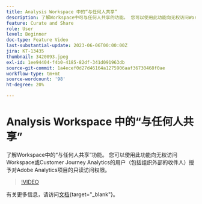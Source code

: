 ```yaml
---
title: Analysis Workspace 中的“与任何人共享”
description: 了解Workspace中可与任何人共享的功能。 您可以使用此功能向无权访问Workspace或CJA的用户（包括组织外部的收件人）授予对Adobe Analytics项目的只读访问权限。
feature: Curate and Share
role: User
level: Beginner
doc-type: Feature Video
last-substantial-update: 2023-06-06T00:00:00Z
jira: KT-13435
thumbnail: 3420093.jpeg
exl-id: 1ee94404-f4b0-4185-82df-341d091963db
source-git-commit: 1a4ecef0d27d46164a1275906aaf36730468f0ae
workflow-type: tm+mt
source-wordcount: '98'
ht-degree: 20%

---
```


# Analysis Workspace 中的“与任何人共享”

了解Workspace中的“与任何人共享”功能。 您可以使用此功能向无权访问Workspace或Customer Journey Analytics的用户（包括组织外部的收件人）授予对Adobe Analytics项目的只读访问权限。

>[!VIDEO](https://video.tv.adobe.com/v/3420093/?learn=on)

有关更多信息，请访问[文档](https://experienceleague.adobe.com/docs/analytics/analyze/analysis-workspace/curate-share/share-projects.html?lang=zh-Hans#share-public-link){target="_blank"}。
